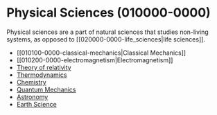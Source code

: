 # Physical Sciences (010000-0000)

Physical sciences are a part of natural sciences that studies non-living systems, as opposed to [[020000-0000-life_sciences|life sciences]].

- [[010100-0000-classical-mechanics|Classical Mechanics]]
- [[010200-0000-electromagnetism|Electromagnetism]]
- [Theory of relativity](010300-0000)
- [Thermodynamics](010400-0000)
- [Chemistry](010500-0000)
- [Quantum Mechanics](010600-0000)
- [Astronomy](010700-0000)
- [Earth Science](010800-0000)